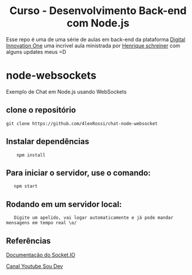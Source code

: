 <h1 align="center">Curso - Desenvolvimento Back-end com Node.js</h1>

Esse repo é uma de uma série de aulas em back-end da plataforma 
[Digital Innovation One](https://digitalinnovation.one/sign-up?ref=QFX2ZVP4RU)
uma incrivel aula ministrada por [Henrique schreiner](https://www.linkedin.com/in/henriqueschreiner/) com alguns updates meus =D


# node-websockets
Exemplo de Chat em Node.js usando WebSockets

## clone o repositório 

`git clone https://github.com/4lexRossi/chat-node-websocket`

## Instalar dependências
```
    npm install
```

## Para iniciar o servidor, use o comando:

```
   npm start
```
## Rodando em um servidor local:
```
   Digite um apelido, vai logar automaticamente e já pode mandar mensagens em tempo real \o/
```

## Referências
[Documentação do Socket.IO](https://socket.io)

[Canal Youtube Sou Dev](https://www.youtube.com/channel/UCFxvsawe-DYiVnbyozJkH5w)
